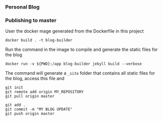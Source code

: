 ### Personal Blog





### Publishing to master 

User the docker mage generated from the Dockerfile in this project 
```
docker build . -t blog-builder
```


Run the command in the image to compile and generate the static files for the blog
```
docker run -v ${PWD}:/app blog-builder jekyll build --verbose
```

The command will generate a `_site` folder that contains all static files for the blog,
access this file and 

```
git init
git remote add origin MY_REPOSITORY
git pull origin master

git add .
git commit -m "MY BLOG UPDATE" 
git push origin master 
```